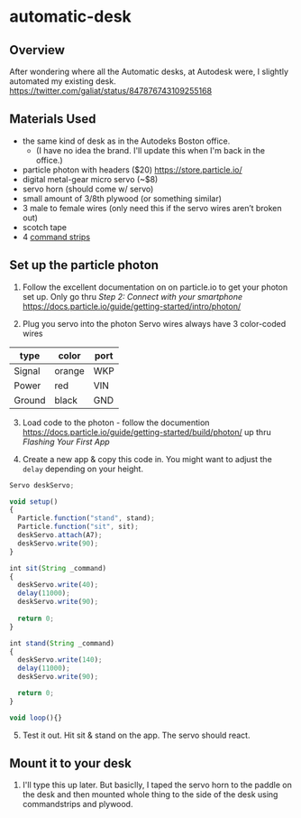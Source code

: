 # automatic-desk

## Overview
After wondering where all the Automatic desks, at Autodesk were, I slightly automated my existing desk. 
https://twitter.com/galiat/status/847876743109255168

## Materials Used
* the same kind of desk as in the Autodeks Boston office. 
  * (I have no idea the brand. I'll update this when I'm back in the office.)
* particle photon with headers ($20) https://store.particle.io/
* digital metal-gear micro servo (~$8)
* servo horn (should come w/ servo)
* small amount of 3/8th plywood (or something similar)
* 3 male to female wires (only need this if the servo wires aren’t broken out)
* scotch tape
* 4 [command strips](http://www.command.com/3M/en_US/command/products/~/Command-Mini-Refill-Strips?N=5924736+3294529207+3294737303&rt=rud)

## Set up the particle photon
1) Follow the excellent documentation on on particle.io to get your photon set up. Only go thru _Step 2: Connect with your smartphone_
https://docs.particle.io/guide/getting-started/intro/photon/

2) Plug you servo into the photon
Servo wires always have 3 color-coded wires

|  type  | color  | port |
| ------ | ------ | ---- |
| Signal | orange |  WKP |
| Power  | red    |  VIN |
| Ground | black  |  GND |

3) Load code to the photon - follow the documention https://docs.particle.io/guide/getting-started/build/photon/ up thru _Flashing Your First App_

4) Create a new app & copy this code in. You might want to adjust the `delay` depending on your height.
```js
Servo deskServo;

void setup()
{
  Particle.function("stand", stand);
  Particle.function("sit", sit);
  deskServo.attach(A7);  
  deskServo.write(90);
}

int sit(String _command)
{
  deskServo.write(40);
  delay(11000);
  deskServo.write(90);
  
  return 0;
}

int stand(String _command)
{
  deskServo.write(140);
  delay(11000);
  deskServo.write(90);

  return 0;
}

void loop(){}
```

5) Test it out. Hit sit & stand on the app. The servo should react.

## Mount it to your desk
1) I'll type this up later. But basiclly, I taped the servo horn to the paddle on the desk and then mounted whole thing to the side of the desk using commandstrips and plywood.
